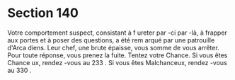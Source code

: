 # Section 140

Votre comportement suspect, consistant à f ureter par -ci par -là, à
frapper aux portes et à poser des questions, a été rem arqué par
une patrouille d'Arca diens. Leur chef, une brute épaisse, vous
somme de vous arrêter. Pour toute réponse, vous prenez la fuite.
Tentez votre Chance. Si vous êtes Chance ux, rendez -vous au
233 . Si vous êtes Malchanceux, rendez -vous au 330 .
